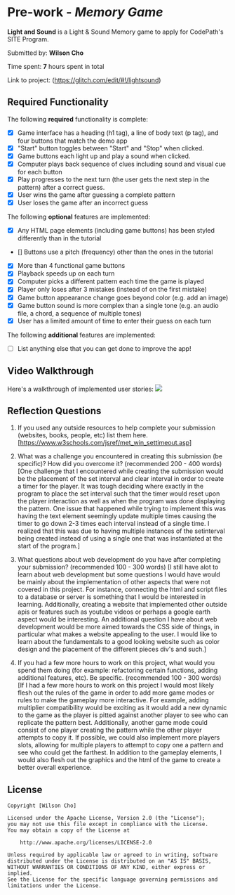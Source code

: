 # Pre-work - *Memory Game*

**Light and Sound** is a Light & Sound Memory game to apply for CodePath's SITE Program. 

Submitted by: **Wilson Cho**

Time spent: **7** hours spent in total

Link to project: (https://glitch.com/edit/#!/lightsound)

## Required Functionality

The following **required** functionality is complete:

* [x] Game interface has a heading (h1 tag), a line of body text (p tag), and four buttons that match the demo app
* [x] "Start" button toggles between "Start" and "Stop" when clicked. 
* [x] Game buttons each light up and play a sound when clicked. 
* [x] Computer plays back sequence of clues including sound and visual cue for each button
* [x] Play progresses to the next turn (the user gets the next step in the pattern) after a correct guess. 
* [x] User wins the game after guessing a complete pattern
* [x] User loses the game after an incorrect guess

The following **optional** features are implemented:

* [x] Any HTML page elements (including game buttons) has been styled differently than in the tutorial
* [] Buttons use a pitch (frequency) other than the ones in the tutorial
* [x] More than 4 functional game buttons
* [x] Playback speeds up on each turn
* [x] Computer picks a different pattern each time the game is played
* [x] Player only loses after 3 mistakes (instead of on the first mistake)
* [x] Game button appearance change goes beyond color (e.g. add an image)
* [x] Game button sound is more complex than a single tone (e.g. an audio file, a chord, a sequence of multiple tones)
* [x] User has a limited amount of time to enter their guess on each turn

The following **additional** features are implemented:

- [ ] List anything else that you can get done to improve the app!

## Video Walkthrough

Here's a walkthrough of implemented user stories:
![](https://cdn.glitch.com/8e4ea2d6-de19-4fb7-bbb0-9ca0dc8155d1%2Fgif2.gif?v=1616612195487)


## Reflection Questions
1. If you used any outside resources to help complete your submission (websites, books, people, etc) list them here. 
[https://www.w3schools.com/jsref/met_win_settimeout.asp]

2. What was a challenge you encountered in creating this submission (be specific)? How did you overcome it? (recommended 200 - 400 words) 
[One challenge that I encountered while creating the submission would be the placement of the set interval and clear interval in order to create a timer for the player. It was tough deciding where exactly in the program
to place the set interval such that the timer would reset upon the player interaction as well as when the program was done displaying the pattern. One issue that happened while trying to implement this was having the 
text element seemingly update multiple times causing the timer to go down 2-3 times each interval instead of a single time. I realized that this was due to having multiple instances of the setinterval being created instead
of using a single one that was instantiated at the start of the program.]

3. What questions about web development do you have after completing your submission? (recommended 100 - 300 words) 
[I still have alot to learn about web development but some questions I would have would be mainly about the implementation of other aspects that were not covered in this project. For instance, connecting the html and script
files to a database or server is something that I would be interested in learning. Additionally, creating a website that implemented other outside apis or features such as youtube videos or perhaps a google earth aspect 
would be interesting. An additional question I have about web development would be more aimed towards the CSS side of things, in particular what makes a website appealing to the user. I would like to learn about the 
fundamentals to a good looking website such as color design and the placement of the different pieces div's and such.]

4. If you had a few more hours to work on this project, what would you spend them doing (for example: refactoring certain functions, adding additional features, etc). Be specific. (recommended 100 - 300 words) 
[If I had a few more hours to work on this project I would most likely flesh out the rules of the game in order to add more game modes or rules to make the gameplay more interactive. For example, adding multiplier 
compatibility would be exciting as it would add a new dynamic to the game as the player is pitted against another player to see who can replicate the pattern best. Additionally, another game mode could consist of one
player creating the pattern while the other player attempts to copy it. If possible, we could also implement more players slots, allowing for multiple players to attempt to copy one a pattern and see who could get the farthest.
In addition to the gameplay elements, I would also flesh out the graphics and the html of the game to create a better overall experience. 



## License

    Copyright [Wilson Cho]

    Licensed under the Apache License, Version 2.0 (the "License");
    you may not use this file except in compliance with the License.
    You may obtain a copy of the License at

        http://www.apache.org/licenses/LICENSE-2.0

    Unless required by applicable law or agreed to in writing, software
    distributed under the License is distributed on an "AS IS" BASIS,
    WITHOUT WARRANTIES OR CONDITIONS OF ANY KIND, either express or implied.
    See the License for the specific language governing permissions and
    limitations under the License.

